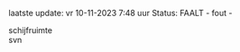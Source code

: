 laatste update: 
vr 10-11-2023  7:48   uur 
Status: FAALT - fout - 
<div class="service Y">schijfruimte</div><div class="service R">svn</div>